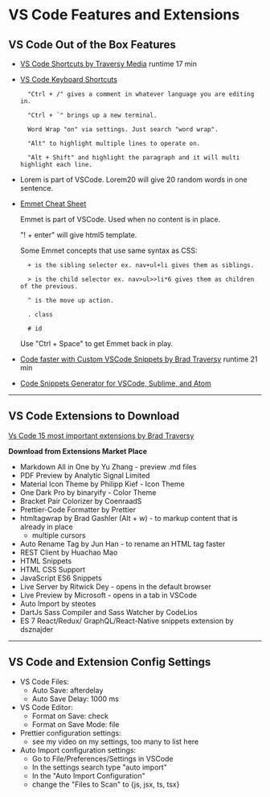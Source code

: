 # VS Code Features and Extensions

## VS Code Out of the Box Features

- [VS Code Shortcuts by Traversy Media](https://www.youtube.com/watch?v=4xA5JePvCJc&list=RDCMUC29ju8bIPH5as8OGnQzwJyA&index=19) runtime 17 min
- [VS Code Keyboard Shortcuts](https://code.visualstudio.com/shortcuts/keyboard-shortcuts-windows.pdf)
  
        "Ctrl + /" gives a comment in whatever language you are editing in.
        
        "Ctrl + `" brings up a new terminal.

        Word Wrap "on" via settings. Just search "word wrap".
        
        "Alt" to highlight multiple lines to operate on.
        
        "Alt + Shift" and highlight the paragraph and it will multi highlight each line.

- Lorem is part of VSCode. Lorem20 will give 20 random words in one sentence.

- [Emmet Cheat Sheet](https://docs.emmet.io/cheat-sheet/)
    
    Emmet is part of VSCode. Used when no content is in place.
    
    "! + enter" will give html5 template.

    Some Emmet concepts that use same syntax as CSS:

        + is the sibling selector ex. nav+ul+li gives them as siblings.
  
        > is the child selector ex. nav>ul>>li*6 gives them as children of the previous.

        ^ is the move up action.

        . class

        # id

    Use "Ctrl + Space" to get Emmet back in play.

- [Code faster with Custom VSCode Snippets by Brad Traversy](https://www.youtube.com/watch?v=JIqk9UxgKEc) runtime 21 min
- [Code Snippets Generator for VSCode, Sublime, and Atom](https://snippet-generator.app/)

----

## VS Code Extensions to Download

[Vs Code 15 most important extensions by Brad Traversy](https://www.youtube.com/watch?v=LdF2RcelRg0)

**Download from Extensions Market Place**

- Markdown All in One by Yu Zhang - preview .md files
- PDF Preview by Analytic Signal Limited
- Material Icon Theme by Philipp Kief - Icon Theme
- One Dark Pro by binaryify - Color Theme
- Bracket Pair Colorizer by CoenraadS
- Prettier-Code Formatter by Prettier
- htmltagwrap by Brad Gashler (Alt + w) - to markup content that is already in place
    - multiple cursors
- Auto Rename Tag by Jun Han - to rename an HTML tag faster
- REST Client by Huachao Mao
- HTML Snippets
- HTML CSS Support
- JavaScript ES6 Snippets
- Live Server by Ritwick Dey - opens in the default browser
- Live Preview by Microsoft - opens in a tab in VSCode
- Auto Import by steotes
- DartJs Sass Compiler and Sass Watcher by CodeLios
- ES 7 React/Redux/ GraphQL/React-Native snippets extension by dsznajder

----

## VS Code and Extension Config Settings

- VS Code Files: 
  - Auto Save: afterdelay
  - Auto Save Delay: 1000 ms
- VS Code Editor:
  - Format on Save: check
  - Format on Save Mode: file
- Prettier configuration settings:
  - see my video on my settings, too many to list here
- Auto Import configuration settings:
  - Go to File/Preferences/Settings in VSCode
  - In the settings search type "auto import"
  - In the "Auto Import Configuration"
  - change the "Files to Scan" to {js, jsx, ts, tsx}